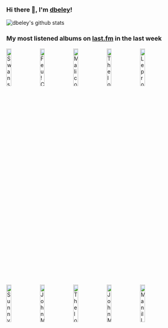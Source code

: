 ### Hi there 👋, I'm [dbeley](https://dbeley.ovh/en)!

![dbeley's github stats](https://github-readme-stats.vercel.app/api?username=dbeley)

### My most listened albums on [last.fm](https://www.last.fm/user/d_beley) in the last week

[<img src='https://lastfm.freetls.fastly.net/i/u/300x300/078bf6acafa060486d32e42a52cd90ee.png' width='16%' height='16%' alt='Swans - Soundtracks For The Blind'>](https://www.last.fm/music/swans/soundtracks%2bfor%2bthe%2bblind)&nbsp;
[<img src='https://lastfm.freetls.fastly.net/i/u/300x300/13d37a2583629bfb34db288d26d0ee4d.jpg' width='16%' height='16%' alt='Feu! Chatterton - Palais dargile'>](https://www.last.fm/music/feu%2521%2bchatterton/palais%2bd%2527argile)&nbsp;
[<img src='https://lastfm.freetls.fastly.net/i/u/300x300/ead7dc4df10648389405ee97b0319128.jpg' width='16%' height='16%' alt='Malicorne - Almanach'>](https://www.last.fm/music/malicorne/almanach)&nbsp;
[<img src='https://lastfm.freetls.fastly.net/i/u/300x300/3d2bd962aa49c7dcde40b2cee0475c48.jpg' width='16%' height='16%' alt='Thelonious Monk - Solo Monk'>](https://www.last.fm/music/thelonious%2bmonk/solo%2bmonk)&nbsp;
[<img src='https://lastfm.freetls.fastly.net/i/u/300x300/48b7bf032f0bae68e2d968f54ed72c04.jpg' width='16%' height='16%' alt='Leprous - Pitfalls'>](https://www.last.fm/music/leprous/pitfalls)&nbsp;
<br>
[<img src='https://lastfm.freetls.fastly.net/i/u/300x300/8f8dcceeb6634154b80e708c77fa88a0.png' width='16%' height='16%' alt='Sunny Day Real Estate - The Rising Tide'>](https://www.last.fm/music/sunny%2bday%2breal%2bestate/the%2brising%2btide)&nbsp;
[<img src='https://lastfm.freetls.fastly.net/i/u/300x300/74aa798aac5e0165062a971ba034bbf1.jpg' width='16%' height='16%' alt='John Martyn - Bless The Weather'>](https://www.last.fm/music/john%2bmartyn/bless%2bthe%2bweather)&nbsp;
[<img src='https://lastfm.freetls.fastly.net/i/u/300x300/426f30c044cf4179aec9c2dbdce04c18.jpg' width='16%' height='16%' alt='Thelonious Monk - Monk.'>](https://www.last.fm/music/thelonious%2bmonk/monk.)&nbsp;
[<img src='https://lastfm.freetls.fastly.net/i/u/300x300/befc5be7f1284bbbb340fa8a04bc2c09.png' width='16%' height='16%' alt='John Martyn - Solid Air'>](https://www.last.fm/music/john%2bmartyn/solid%2bair)&nbsp;
[<img src='https://lastfm.freetls.fastly.net/i/u/300x300/5e0583f8ef45d3ea562a11ae06c76f93.jpg' width='16%' height='16%' alt='Manilla Road - Crystal Logic'>](https://www.last.fm/music/manilla%2broad/crystal%2blogic)&nbsp;
<br>
